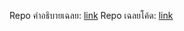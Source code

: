 Repo คำอธิบายเฉลย: [link](https://github.com/programming-in-th/editorial)
Repo เฉลยโค้ด: [link](https://github.com/szawinis/programming.in.th)
